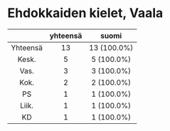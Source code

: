 # Ehdokkaiden kielet, Vaala

| |yhteensä|suomi|
|:---:|:---:|:---:|
|Yhteensä|13|13 (100.0%)|
|Kesk.|5|5 (100.0%)|
|Vas.|3|3 (100.0%)|
|Kok.|2|2 (100.0%)|
|PS|1|1 (100.0%)|
|Liik.|1|1 (100.0%)|
|KD|1|1 (100.0%)|

